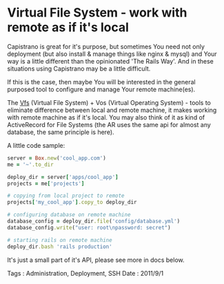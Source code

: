 # Virtual File System - work with remote as if it's local

Capistrano is great for it's purpose, but sometimes You need not only deployment (but also
install & manage things like nginx & mysql) and Your way is a little different than
the opinionated 'The Rails Way'. And in these situations using Capistrano may be a little difficult.

If this is the case, then maybe You will be interested in the general purposed tool to configure
and manage Your remote machine(es).

The [Vfs](https://github.com/alexeypetrushin/vfs) (Virtual File System) + Vos (Virtual Operating System) -
tools to eliminate difference between local and remote machine, it makes working with remote machine
as if it's local. You may also think of it as kind of ActiveRecord for File Systems (the AR uses
the same api for almost any database, the same principle is here).

A little code sample:

``` ruby
server = Box.new('cool_app.com')
me = '~'.to_dir

deploy_dir = server['apps/cool_app']
projects = me['projects']

# copying from local project to remote
projects['my_cool_app'].copy_to deploy_dir

# configuring database on remote machine
database_config = deploy_dir.file('config/database.yml')
database_config.write("user: root\npassword: secret")

# starting rails on remote machine
deploy_dir.bash 'rails production'
```

It's just a small part of it's API, please see more in docs below.

Tags : Administration, Deployment, SSH
Date : 2011/9/1
